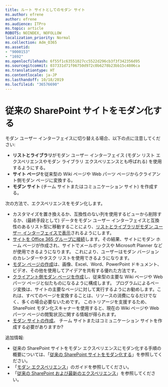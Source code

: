 ```yaml
---
title: ルート サイトとしてのモダン サイト
ms.author: efrene
author: efrene
ms.audience: ITPro
ms.topic: article
ROBOTS: NOINDEX, NOFOLLOW
localization_priority: Normal
ms.collection: Adm_O365
ms.assetid:
- "9000153"
- "1692"
ms.openlocfilehash: 6f55f1c63551027cc5522d296cb3f3f342356d95
ms.sourcegitcommit: 037331d71f06750d972c0b6278b23bb15c4806ca
ms.translationtype: HT
ms.contentlocale: ja-JP
ms.lasthandoff: 10/18/2019
ms.locfileid: "36576690"
---
```

# <a name="modernize-your-classic-sharepoint-site"></a>従来の SharePoint サイトをモダン化する

モダン ユーザー インターフェイスに切り替える場合、以下の点に注意してください:

- **リストとライブラリ**がモダン ユーザー インターフェイス (モダン リスト エクスペリエンスやモダン ライブラリ エクスペリエンスとも呼ばれる) を使用するようにする。
- **サイト ページ**を従来型の Wiki ページや Web パーツ ページからクライアント側モダン ページに変換する。
- **モダン サイト** (チーム サイトまたはコミュニケーション サイト) を作成する。

次の方法で、エクスペリエンスをモダン化します。
- カスタマイズを置き換えるか、互換性のない列を使用するビューから削除するか、(最終手段として) データをモダン ユーザー インターフェイスと互換性のあるリスト型に移動することにより、[リストとライブラリがモダン ユーザー インターフェイスで表示](https://docs.microsoft.com/sharepoint/dev/transform/modernize-userinterface-lists-and-libraries)されるようにします。
- [サイトを Office 365 グループに接続](https://docs.microsoft.com/sharepoint/dev/transform/modernize-connect-to-office365-group)します。その結果、サイトにモダン ホーム ページが作成され、サイトでメールボックスや Microsoft Planner などが使用できるようになります。 これにより、ユーザーはモダン バージョンのカレンダーやタスク リストを使用できるようになります。
- [モダン ページの作成](https://support.office.com/article/create-and-use-modern-pages-on-a-sharepoint-site-b3d46deb-27a6-4b1e-87b8-df851e503dec)は、画像、Excel、Word、PowerPoint ドキュメント、ビデオ、その他を使用してアイデアを共有する優れた方法です。
- [クライアント側モダン ページを作成](https://docs.microsoft.com/sharepoint/dev/transform/modernize-userinterface-site-pages)し、従来型の主要な Wiki ページや Web パーツ ページと似たものになるように構成します。 プログラムによるページ変換は、サイトの主要なページに対して実行するようにお勧めします。これは、すべてのページを変換することは、リソースの消費になるだけでなく、多くの場合必要ないためです。 このトリアージを支援するため、SharePoint モダン化スキャナーを使用すると、現在の Wiki ページや Web パーツ ページの閲覧状況に関する情報が得られます。
- [モダン サイトの作成](https://support.office.com/article/create-a-team-site-in-sharepoint-ef10c1e7-15f3-42a3-98aa-b5972711777d)。 チーム サイトまたはコミュニケーション サイトを作成する必要がありますか?

追加情報: 
- 従来の SharePoint サイトをモダン エクスペリエンスにモダン化する手順の概要については、「[従来の SharePoint サイトをモダン化する](https://docs.microsoft.com/sharepoint/dev/transform/modernize-classic-sites)」を参照してください。
- 「[モダン エクスペリエンス](https://docs.microsoft.com/sharepoint/guide-to-sharepoint-modern-experience)」のガイドを参照してください。
- 「[従来の SharePoint および最新のエクスペリエンス](https://support.office.com/article/sharepoint-classic-and-modern-experiences-5725c103-505d-4a6e-9350-300d3ec7d73f)」を参照してください。 




